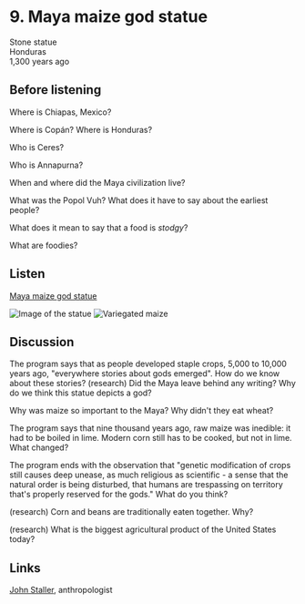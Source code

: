 # 9. Maya maize god statue

Stone statue  
Honduras  
1,300 years ago


## Before listening

Where is Chiapas, Mexico?

Where is Copán? Where is Honduras?

Who is Ceres?

Who is Annapurna?

When and where did the Maya civilization live?

What was the Popol Vuh? What does it have to say about the earliest people?

What does it mean to say that a food is *stodgy*?

What are foodies?



## Listen

[Maya maize god statue](http://www.bbc.co.uk/ahistoryoftheworld/objects/Hvi54RDiQym6Pgd3_IsRKA)

![Image of the statue](https://upload.wikimedia.org/wikipedia/commons/thumb/3/30/Maya_maize_god_statue.jpg/270px-Maya_maize_god_statue.jpg)
![Variegated maize](https://upload.wikimedia.org/wikipedia/commons/thumb/7/7d/Corncobs.jpg/320px-Corncobs.jpg)


## Discussion

The program says that as people developed staple crops, 5,000 to 10,000
years ago, "everywhere stories about gods emerged". How do we know about
these stories? (research) Did the Maya leave behind any writing? Why do
we think this statue depicts a god?

Why was maize so important to the Maya? Why didn't they eat wheat?

The program says that nine thousand years ago, raw maize was inedible:
it had to be boiled in lime. Modern corn still has to be cooked, but not
in lime. What changed?

The program ends with the observation that "genetic modification of
crops still causes deep unease, as much religious as scientific - a
sense that the natural order is being disturbed, that humans are
trespassing on territory that's properly reserved for the gods." What do
you think?

(research) Corn and beans are traditionally eaten together. Why?

(research) What is the biggest agricultural product of the United States
today?


## Links

[John Staller](http://brit.academia.edu/JohnEStaller), anthropologist

